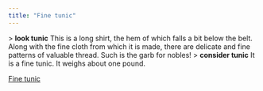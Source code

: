 ```yaml
---
title: "Fine tunic"
---
```


\> **look tunic**
This is a long shirt, the hem of which falls a bit below the belt.
Along with the fine cloth from which it is made, there are delicate
and
fine patterns of valuable thread. Such is the garb for nobles!
\> **consider tunic**
It is a fine tunic.
It weighs about one pound.

[Fine tunic](Category:_Cloth_equipment "wikilink")